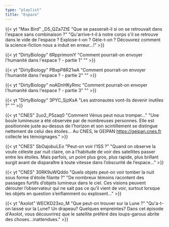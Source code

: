 ```yaml
---
type: "playlist"
title: "Espace"
---
```



{{< yt "Max Bird" _D5_QZa7ZtE "Que se passerait-il si on se retrouvait dans l'espace sans combinaison ?" "Qu'arrive-t-il à notre corps s'il se retrouve dans le vide de l'espace ? Explose-t-on ? Gèle-t-on ? Découvrez comment la science-fiction nous a induit en erreur...!" >}}

{{< yt "DirtyBiology" 6RpprimoniY "Comment pourrait-on envoyer l'humanité dans l'espace ? - partie 1" "" >}}

{{< yt "DirtyBiology" PBxpP8R21wA "Comment pourrait-on envoyer l'humanité dans l'espace ? - partie 2" "" >}}

{{< yt "DirtyBiology" noADnHKyRmc "Comment pourrait-on envoyer l'humanité dans l'espace ? - partie 3" "" >}}

{{< yt "DirtyBiology" 3PYC_SjzKsA "Les astronautes vont-ils devenir inutiles ?" "" >}}

{{< yt "CNES" 2uo2_P5zaq0 "Comment Vénus peut nous tromper..." "Une boule lumineuse a été observée par de nombreuses personnes. Elle est positionnée juste au-dessus de l’horizon et son scintillement se distingue nettement de celui des étoiles… Au CNES, le GEIPAN https://geipan.cnes.fr collecte les témoignages." >}}

{{< yt "CNES" SbOajobuLEo "Peut-on voir l'ISS ?" "Quand on observe la voute céleste par nuit claire, on a l’habitude de voir des satellites passer entre les étoiles. Mais parfois, un point plus gros, plus rapide, plus brillant surgit avant de disparaître à toute vitesse dans l’obscurité de l‘espace…" >}}

{{< yt "CNES" 30RK9uWQddo "Quels objets peut-on voir tomber la nuit sous forme d'étoile filante ?" "De nombreux témoins racontent des passages furtifs d’objets lumineux dans le ciel. Ces visions peuvent dérouter l’observateur qui ne sait pas ce qu’il vient de voir, surtout lorsque les objets en question s’enflamment ou explosent…" >}}

{{< yt "Axolot" WECKD23xo_M "Que peut-on trouver sur la Lune ?" "Qu'a-t-on laissé sur la Lune? Un drapeau? Quelques empreintes? Dans cet épisode d'Axolot, vous découvrirez que le satellite préféré des loups-garous abrite des choses...inattendues." >}}
